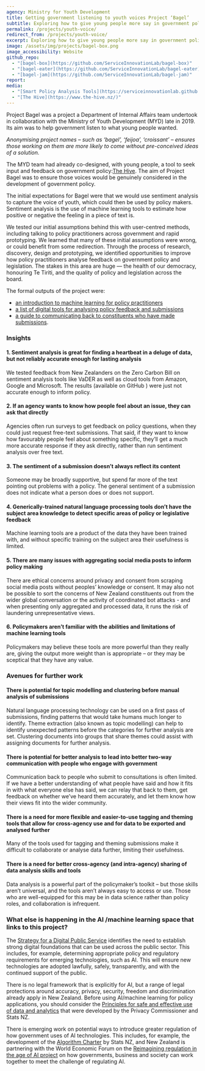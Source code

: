 ```yaml
---
agency: Ministry for Youth Development
title: Getting government listening to youth voices Project ‘Bagel’
subtitle: Exploring how to give young people more say in government policy - and getting government to listen.
permalink: /projects/youth-voice/
redirect_from: /projects/youth-voice/
excerpt: Exploring how to give young people more say in government policy - and getting government to listen.
image: /assets/img/projects/bagel-box.png
image_accessibility: Website
github_repo:
  - "[bagel-box](https://github.com/ServiceInnovationLab/bagel-box)"
  - "[bagel-eater](https://github.com/ServiceInnovationLab/bagel-eater)"
  - "[bagel-jam](https://github.com/ServiceInnovationLab/bagel-jam)"
report:
media:
  - "[Smart Policy Analysis Tools](https://serviceinnovationlab.github.io/bagel-box/)"
  - "[The Hive](https://www.the-hive.nz/)"
---
```


Project Bagel was a project a Department of Internal Affairs team undertook in collaboration with the Ministry of Youth Development (MYD) late in 2019. Its aim was to help government listen to what young people wanted.

*Anonymising project names – such as ‘bagel’, ‘feijoa’, ‘croissant’ – ensures those working on them are more likely to come without pre-conceived ideas of a solution.*

The MYD team had already co-designed, with young people, a tool to seek input and feedback on government policy:[The Hive](https://www.the-hive.nz/). The aim of Project Bagel was to ensure those voices would be genuinely considered in the development of government policy.

The initial expectations for Bagel were that we would use sentiment analysis to capture the voice of youth, which could then be used by policy makers. Sentiment analysis is the use of machine learning tools to estimate how positive or negative the feeling in a piece of text is.

We tested our initial assumptions behind this with user-centred methods, including talking to policy practitioners across government and rapid prototyping. We learned that many of these initial assumptions were wrong, or could benefit from some redirection.
Through the process of research, discovery, design and prototyping, we identified opportunities to improve how policy practitioners analyse feedback on government policy and legislation. The stakes in this area are huge — the health of our democracy, honouring Te Tiriti, and the quality of policy and legislation across the board.

The formal outputs of the project were:

- [an introduction to machine learning for policy practitioners](https://serviceinnovationlab.github.io/bagel-box/intro/)
- [a list of digital tools for analysing policy feedback and submissions](https://serviceinnovationlab.github.io/bagel-box/matrix/)
- [a guide to communicating back to constituents who have made submissions](https://serviceinnovationlab.github.io/bagel-box/feedback-loop/).

### Insights

#### 1. Sentiment analysis is great for finding a heartbeat in a deluge of data, but not reliably accurate enough for lasting analysis

We tested feedback from New Zealanders on the Zero Carbon Bill on sentiment analysis tools like VaDER as well as cloud tools from Amazon, Google and Microsoft. The results (available on GitHub ) were just not accurate enough to inform policy.

#### 2. If an agency wants to know how people feel about an issue, they can ask that directly

Agencies often run surveys to get feedback on policy questions, when they could just request free-text submissions. That said, if they want to know how favourably people feel about something specific, they’ll get a much more accurate response if they ask directly, rather than run sentiment analysis over free text.

#### 3. The sentiment of a submission doesn’t always reflect its content

Someone may be broadly supportive, but spend far more of the text pointing out problems with a policy. The general sentiment of a submission does not indicate what a person does or does not support.

#### 4. Generically-trained natural language processing tools don’t have the subject area knowledge to detect specific areas of policy or legislative feedback

Machine learning tools are a product of the data they have been trained with, and without specific training on the subject area their usefulness is limited.

#### 5. There are many issues with aggregating social media posts to inform policy making

There are ethical concerns around privacy and consent from scraping social media posts without peoples’ knowledge or consent. It may also not be possible to sort the concerns of New Zealand constituents out from the wider global conversation or the activity of coordinated bot attacks - and when presenting only aggregated and processed data, it runs the risk of laundering unrepresentative views.

#### 6. Policymakers aren’t familiar with the abilities and limitations of machine learning tools

Policymakers may believe these tools are more powerful than they really are, giving the output more weight than is appropriate – or they may be sceptical that they have any value.

### Avenues for further work

#### There is potential for topic modelling and clustering before manual analysis of submissions

Natural language processing technology can be used on a first pass of submissions, finding patterns that would take humans much longer to identify. Theme extraction (also known as topic modelling) can help to identify unexpected patterns before the categories for further analysis are set. Clustering documents into groups that share themes could assist with assigning documents for further analysis.

#### There is potential for better analysis to lead into better two-way communication with people who engage with government

Communication back to people who submit to consultations is often limited. If we have a better understanding of what people have said and how it fits in with what everyone else has said, we can relay that back to them, get feedback on whether we’ve heard them accurately, and let them know how their views fit into the wider community.

#### There is a need for more flexible and easier-to-use tagging and theming tools that allow for cross-agency use and for data to be exported and analysed further

Many of the tools used for tagging and theming submissions make it difficult to collaborate or analyse data further, limiting their usefulness.

#### There is a need for better cross-agency (and intra-agency) sharing of data analysis skills and tools

Data analysis is a powerful part of the policymaker’s toolkit – but those skills aren’t universal, and the tools aren’t always easy to access or use. Those who are well-equipped for this may be in data science rather than policy roles, and collaboration is infrequent.

### What else is happening in the AI /machine learning space that links to this project?

The [Strategy for a Digital Public Service](https://www.digital.govt.nz/digital-government/strategy/strategy-summary/) identifies the need to establish strong digital foundations that can be used across the public sector. This includes, for example, determining appropriate policy and regulatory requirements for emerging technologies, such as AI. This will ensure new technologies are adopted lawfully, safely, transparently, and with the continued support of the public.

There is no legal framework that is explicitly for AI, but a range of legal protections around accuracy, privacy, security, freedom and discrimination already apply in New Zealand. Before using AI/machine learning for policy applications, you should consider the  [Principles for safe and effective use of data and analytics](https://www.stats.govt.nz/about-us/data-leadership/#principles)  that were developed by the Privacy Commissioner and Stats NZ.

There is emerging work on potential ways to introduce greater regulation of how government uses of AI technologies. This includes, for example, the development of the  [Algorithm Charter](https://data.govt.nz/use-data/analyse-data/government-algorithm-transparency-and-accountability/draft-algorithm-charter/) by Stats NZ, and New Zealand is partnering with the World Economic Forum on the [Reimagining regulation in the age of AI project](https://www.digital.govt.nz/blog/reimagining-regulation-in-the-age-of-artificial-intelligence/) on how governments, business and society can work together to meet the challenge of regulating AI.
